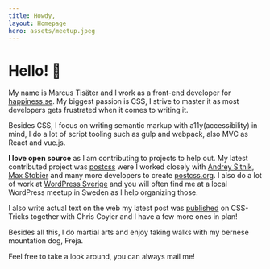```yaml
---
title: Howdy,
layout: Homepage
hero: assets/meetup.jpeg
---
```


# Hello! 👋

My name is Marcus Tisäter and I work as a front-end developer for [happiness.se](http://www.happiness.se). My biggest passion is CSS, I strive to master it as most developers gets frustrated when it comes to writing it.

Besides CSS, I focus on writing semantic markup with a11y(accessibility) in mind, I do a lot of script tooling such as gulp and webpack, also MVC as React and vue.js.

**I love open source** as I am contributing to projects to help out. My latest contributed project was [postcss](http://postcss.org) were I worked closely with [Andrey Sitnik](https://github.com/ai), [Max Stobier](https://twitter.com/mxstbr) and many more developers to create [postcss.org](http://postcss.org). I also do a lot of work at [WordPress Sverige](http://wpsv.se) and you will often find me at a local WordPress meetup in Sweden as I help organizing those.

I also write actual text on the web my latest post was [published](https://css-tricks.com/want-make-postcss-plugin/) on CSS-Tricks together with Chris Coyier and I have a few more ones in plan!

Besides all this, I do martial arts and enjoy taking walks with my bernese mountation dog, Freja.

Feel free to take a look around, you can always mail me!
